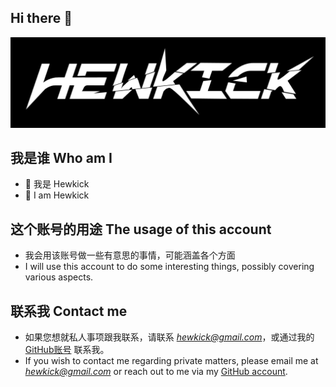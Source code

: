 ## Hi there 👋

![LOGO](/Hewkick_logo.png)

## 我是谁 Who am I

- 🌱 我是 Hewkick
- 🌱 I am Hewkick

## 这个账号的用途 The usage of this account

- 我会用该账号做一些有意思的事情，可能涵盖各个方面
- I will use this account to do some interesting things, possibly covering various aspects.

## 联系我 Contact me

- 如果您想就私人事项跟我联系，请联系 *hewkick@gmail.com*，或通过我的 [GitHub账号](https://github.com/hewkick) 联系我。
- If you wish to contact me regarding private matters, please email me at *hewkick@gmail.com* or reach out to me via my [GitHub account](https://github.com/hewkick).

<!--
**hewkick/hewkick** is a ✨ _special_ ✨ repository because its `README.md` (this file) appears on your GitHub profile.

Here are some ideas to get you started:

- 🔭 I’m currently working on ...
- 🌱 I’m currently learning ...
- 👯 I’m looking to collaborate on ...
- 🤔 I’m looking for help with ...
- 💬 Ask me about ...
- 📫 How to reach me: ...
- 😄 Pronouns: ...
- ⚡ Fun fact: ...
-->
